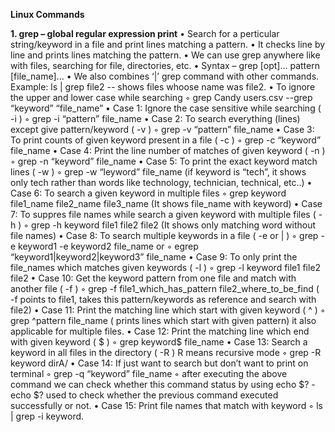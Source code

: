**Linux Commands**

**1. grep – global regular expression print**
    • Search for a perticular string/keyword in a file and print lines matching a pattern.
    •  It checks line by line and prints lines matching the pattern.
    • We can use grep anywhere like with files, searching for file, directories, etc.
    • Syntax – grep [opt]... pattern [file_name]...
    • We also combines ‘|’  grep command with other commands.
      Example: ls | grep file2   -- shows files whoose name was file2.
    • To ignore the upper and lower case while searching
        ◦ grep Candy users.csv      --grep “keyword” “file_name”
    • Case 1: Ignore the case sensitive while searching ( -i )
        ◦ grep -i “pattern” file_name
    • Case 2: To search everything (lines) except give pattern/keyword ( -v )
        ◦ grep -v “pattern” file_name
    • Case 3: To print counts of given keyword present in a file ( -c )
        ◦ grep -c “keyword” file_name
    • Case 4: Print the line number of matches of given keyword ( -n )
        ◦ grep -n “keyword” file_name
    • Case 5: To print the exact keyword match lines ( -w )
        ◦ grep -w “leyword” file_name (if keyword is “tech”, it shows only tech rather than words like technology, technician, technical, etc..)
    • Case 6: To search a given keyword in multiple files
        ◦ grep keyword file1_name file2_name file3_name (It shows file_name with keyword)
    • Case 7: To suppres file names while search a given keyword with multiple files ( -h )
        ◦ grep -h keyword file1 file2 file2 (It shows only matching word without file names)
    • Case 8: To search multiple keywords in a file ( -e or | )
        ◦ grep -e keyword1 -e keyword2 file_name or
        ◦ egrep “keyword1|keyword2|keyword3” file_name
    • Case 9: To only print the file_names which matches given keywords ( -l )
        ◦ grep -l keyword file1 file2 file2
    • Case 10: Get the keyword pattern from one file and match with another file ( -f )
        ◦ grep -f file1_which_has_pattern file2_where_to_be_find ( -f points to file1, takes this pattern/keywords as reference and search with file2)
    • Case 11: Print the matching line which start with given keyword ( ^ )
        ◦ grep ^pattern file_name ( prints lines which start with given pattern) it also applicable for multiple files.
    • Case 12: Print the matching line which end with given keyword ( $ )
        ◦ grep keyword$ file_name
    • Case 13: Search a keyword in all files in the directory ( -R ) R means recursive mode
        ◦ grep -R keyword dirA/
    • Case 14: If just want to search but don’t want to print on terminal
        ◦ grep -q “keyword” file_name
        ◦ after executing the above command we can check whether this command status by using echo $? - echo $? used to check whether the previous command executed successfully or not.
    • Case 15: Print file names that match with keyword
        ◦ ls | grep -i keyword.
